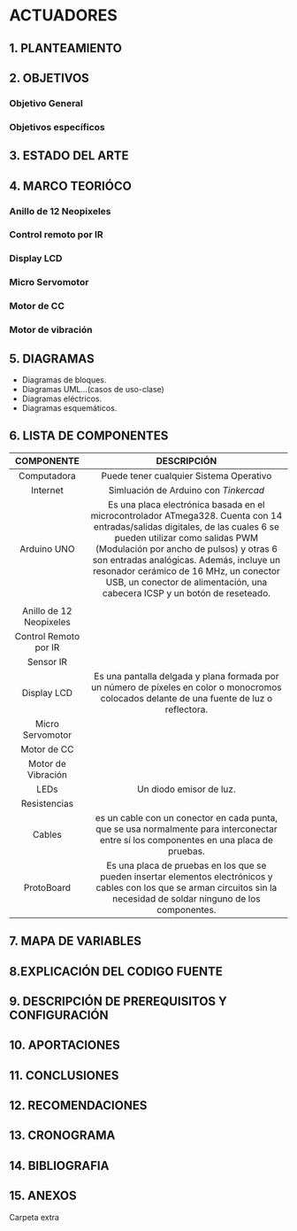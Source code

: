 # ACTUADORES

## 1. PLANTEAMIENTO


## 2. OBJETIVOS


### **Objetivo General**

### **Objetivos específicos**


## 3. ESTADO DEL ARTE


## 4. MARCO TEORIÓCO
### Anillo de 12 Neopixeles

### Control remoto por IR

### Display LCD

### Micro Servomotor

### Motor de CC

### Motor de vibración


## 5. DIAGRAMAS
- Diagramas de bloques.
- Diagramas UML...(casos de uso-clase)
- Diagramas eléctricos.
- Diagramas esquemáticos.


## 6. LISTA DE COMPONENTES
| **COMPONENTE** | **DESCRIPCIÓN** |
| :---: | :---: |
| Computadora | Puede tener cualquier Sistema Operativo |
| Internet | Simluación de Arduino con *Tinkercad* |
| Arduino UNO | Es una placa electrónica basada en el microcontrolador ATmega328. Cuenta con 14 entradas/salidas digitales, de las cuales 6 se pueden utilizar como salidas PWM (Modulación por ancho de pulsos) y otras 6 son entradas analógicas. Además, incluye un resonador cerámico de 16 MHz, un conector USB, un conector de alimentación, una cabecera ICSP y un botón de reseteado. |
|  |  |
| Anillo de 12 Neopixeles | |
| Control Remoto por IR | |
| Sensor IR | |
| Display LCD | Es una pantalla delgada y plana formada por un número de píxeles en color o monocromos colocados delante de una fuente de luz o reflectora. |
| Micro Servomotor| |
| Motor de CC |  |
| Motor de Vibración |  |
| LEDs | Un diodo emisor de luz. |
| Resistencias | |
| Cables | es un cable con un conector en cada punta, que se usa normalmente para interconectar entre sí los componentes en una placa de pruebas. |
| ProtoBoard | Es una placa de pruebas en los que se pueden insertar elementos electrónicos y cables con los que se arman circuitos sin la necesidad de soldar ninguno de los componentes. |



## 7. MAPA DE VARIABLES


## 8.EXPLICACIÓN DEL CODIGO FUENTE


## 9. DESCRIPCIÓN DE PREREQUISITOS Y CONFIGURACIÓN


## 10. APORTACIONES


## 11. CONCLUSIONES


## 12. RECOMENDACIONES


## 13. CRONOGRAMA


## 14. BIBLIOGRAFIA

## 15. ANEXOS 
Carpeta extra
 
